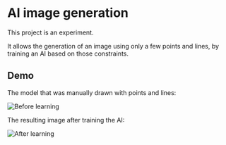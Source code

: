 # AI image generation

This project is an experiment.

It allows the generation of an image using only a few points and lines, by training an AI based on those constraints.

## Demo

The model that was manually drawn with points and lines:

![Before learning](https://github.com/user-attachments/assets/c02d29c2-3016-4392-9fd7-7ccc3346a206)

The resulting image after training the AI:

![After learning](https://github.com/user-attachments/assets/775edf71-0755-42fc-9b69-cf9c16d2b5fe)